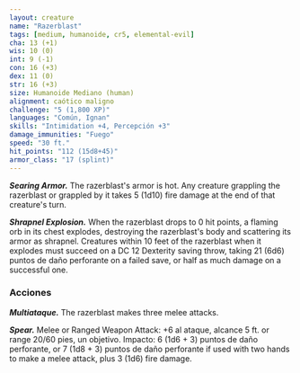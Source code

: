 ```yaml
---
layout: creature
name: "Razerblast"
tags: [medium, humanoide, cr5, elemental-evil]
cha: 13 (+1)
wis: 10 (0)
int: 9 (-1)
con: 16 (+3)
dex: 11 (0)
str: 16 (+3)
size: Humanoide Mediano (human)
alignment: caótico maligno
challenge: "5 (1,800 XP)"
languages: "Común, Ignan"
skills: "Intimidation +4, Percepción +3"
damage_immunities: "Fuego"
speed: "30 ft."
hit_points: "112 (15d8+45)"
armor_class: "17 (splint)"
---
```


***Searing Armor.*** The razerblast's armor is hot. Any creature grappling the razerblast or grappled by it takes 5 (1d10) fire damage at the end of that creature's turn.

***Shrapnel Explosion.*** When the razerblast drops to 0 hit points, a flaming orb in its chest explodes, destroying the razerblast's body and scattering its armor as shrapnel. Creatures within 10 feet of the razerblast when it explodes must succeed on a DC 12 Dexterity saving throw, taking 21 (6d6) puntos de daño perforante on a failed save, or half as much damage on a successful one.

### Acciones

***Multiataque.*** The razerblast makes three melee attacks.

***Spear.*** Melee or Ranged Weapon Attack: +6 al ataque, alcance 5 ft. or range 20/60 pies, un objetivo. Impacto: 6 (1d6 + 3) puntos de daño perforante, or 7 (1d8 + 3) puntos de daño perforante if used with two hands to make a melee attack, plus 3 (1d6) fire damage.